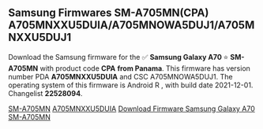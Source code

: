 <h2>Samsung Firmwares SM-A705MN(CPA) A705MNXXU5DUIA/A705MNOWA5DUJ1/A705MNXXU5DUJ1</h2>
Download the Samsung firmware for the ✅ <strong>Samsung Galaxy A70 </strong> ⭐ <strong>SM-A705MN</strong> with product code <strong>CPA</strong> <strong> from Panama</strong>. This firmware has version number PDA <strong>A705MNXXU5DUIA</strong> and CSC A705MNOWA5DUJ1. The operating system of this firmware is Android R , with build date 2021-12-01. Changelist <strong>22528094</strong>.


[SM-A705MN](https://samfirm.shop/samsung/model/SM-A705MN)
[A705MNXXU5DUIA](https://samfirm.shop/samsung/pda/A705MNXXU5DUIA)
[Download Firmware Samsung Galaxy A70 SM-A705MN](https://samfirm.shop/samsung/firmware/479388)
